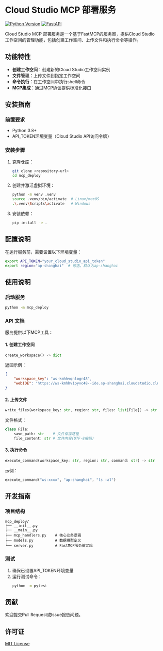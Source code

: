 # Cloud Studio MCP 部署服务

[![Python Version](https://img.shields.io/badge/python-3.8+-blue.svg)](https://www.python.org/downloads/)
[![FastAPI](https://img.shields.io/badge/FastAPI-0.68+-green.svg)](https://fastapi.tiangolo.com/)

Cloud Studio MCP 部署服务是一个基于FastMCP的服务器，提供Cloud Studio工作空间的管理功能，包括创建工作空间、上传文件和执行命令等操作。

## 功能特性

- **创建工作空间**：创建新的Cloud Studio工作空间实例
- **文件管理**：上传文件到指定工作空间
- **命令执行**：在工作空间中执行shell命令
- **MCP集成**：通过MCP协议提供标准化接口

## 安装指南

### 前置要求

- Python 3.8+
- API_TOKEN环境变量（Cloud Studio API访问令牌）

### 安装步骤

1. 克隆仓库：
   ```bash
   git clone <repository-url>
   cd mcp_deploy
   ```

2. 创建并激活虚拟环境：
   ```bash
   python -m venv .venv
   source .venv/bin/activate  # Linux/macOS
   .\.venv\Scripts\activate   # Windows
   ```

3. 安装依赖：
   ```bash
   pip install -e .
   ```

## 配置说明

在运行服务前，需要设置以下环境变量：

```bash
export API_TOKEN="your_cloud_studio_api_token"
export region="ap-shanghai"  # 可选，默认为ap-shanghai
```

## 使用说明

### 启动服务

```bash
python -m mcp_deploy
```

### API 文档

服务提供以下MCP工具：

#### 1. 创建工作空间

```python
create_workspace() -> dict
```
返回示例：
```json
{
    "workspace_key": "ws-kmhhvqnlogr48",
    "webIDE": "https://ws-kmhhv1pyvc48--ide.ap-shanghai.cloudstudio.club"
}
```

#### 2. 上传文件

```python
write_files(workspace_key: str, region: str, files: list[File]) -> str
```
文件格式：
```python
class File:
    save_path: str    # 文件保存路径
    file_content: str # 文件内容(UTF-8编码)
```

#### 3. 执行命令

```python
execute_command(workspace_key: str, region: str, command: str) -> str
```
示例：
```python
execute_command("ws-xxxx", "ap-shanghai", "ls -al")
```

## 开发指南

### 项目结构

```
mcp_deploy/
├── __init__.py
├── __main__.py
├── mcp_handlers.py    # 核心业务逻辑
├── models.py          # 数据模型定义
└── server.py          # FastMCP服务器实现
```

### 测试

1. 确保已设置API_TOKEN环境变量
2. 运行测试命令：
   ```bash
   python -m pytest
   ```

## 贡献

欢迎提交Pull Request或Issue报告问题。

## 许可证

[MIT License](LICENSE)